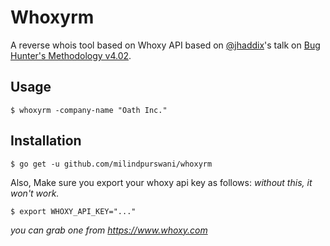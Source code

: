 # Whoxyrm
A reverse whois tool based on Whoxy API based on [@jhaddix](https://twitter.com/Jhaddix)'s talk on [Bug Hunter's Methodology v4.02](https://www.youtube.com/watch?v=gIz_yn0Uvb8). 

## Usage

```
$ whoxyrm -company-name "Oath Inc."
```

## Installation

```
$ go get -u github.com/milindpurswani/whoxyrm
```

Also, Make sure you export your whoxy api key as follows:
*without this, it won't work.*

```
$ export WHOXY_API_KEY="..."
```
*you can grab one from https://www.whoxy.com*

